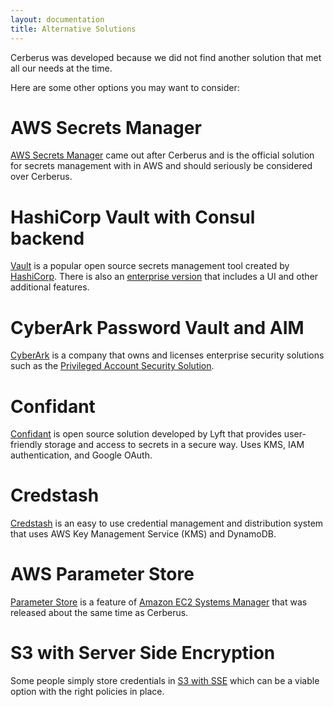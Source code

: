 ```yaml
---
layout: documentation
title: Alternative Solutions
---
```


Cerberus was developed because we did not find another solution that met all our needs at the time.

Here are some other options you may want to consider:

# AWS Secrets Manager

<a target="_blank" rel="noopener noreferrer" onclick="trackOutboundLink('https://aws.amazon.com/secrets-manager/')" href="https://aws.amazon.com/secrets-manager/">AWS Secrets Manager</a> came out after Cerberus and is the official solution for secrets management with in AWS and should seriously be considered over Cerberus.

# HashiCorp Vault with Consul backend

<a target="_blank" rel="noopener noreferrer" onclick="trackOutboundLink('https://www.vaultproject.io/')" href="https://www.vaultproject.io/">Vault</a> is a popular open source secrets management tool created by <a target="_blank" rel="noopener noreferrer" onclick="trackOutboundLink('https://www.hashicorp.com/')" href="https://www.hashicorp.com/">HashiCorp</a>.
 There is also an <a target="_blank" rel="noopener noreferrer" onclick="trackOutboundLink('https://www.hashicorp.com/vault.html')" href="https://www.hashicorp.com/vault.html">enterprise version</a> that includes a UI and other additional features.

# CyberArk Password Vault and AIM

<a target="_blank" rel="noopener noreferrer" onclick="trackOutboundLink('http://www.cyberark.com/')" href="http://www.cyberark.com/">CyberArk</a> is a company that owns and licenses enterprise security solutions such as
the <a target="_blank" rel="noopener noreferrer" onclick="trackOutboundLink('http://www.cyberark.com/products/privileged-account-security-solutions/')" href="http://www.cyberark.com/products/privileged-account-security-solutions/">Privileged Account Security Solution</a>.

# Confidant

<a target="_blank" rel="noopener noreferrer" onclick="trackOutboundLink('https://lyft.github.io/confidant/')" href="https://lyft.github.io/confidant/">Confidant</a> is open source solution developed by Lyft that provides user-friendly 
storage and access to secrets in a secure way.  Uses KMS, IAM authentication, and Google OAuth.

# Credstash

[Credstash](https://github.com/fugue/credstash) is an easy to use credential management and distribution system that uses AWS Key Management Service (KMS) and DynamoDB.

# AWS Parameter Store

[Parameter Store](https://aws.amazon.com/ec2/systems-manager/parameter-store/) is a feature of [Amazon EC2 Systems Manager](https://aws.amazon.com/ec2/systems-manager/)
that was released about the same time as Cerberus.

# S3 with Server Side Encryption

Some people simply store credentials in [S3 with SSE](http://docs.aws.amazon.com/AmazonS3/latest/dev/UsingKMSEncryption.html)
which can be a viable option with the right policies in place.
